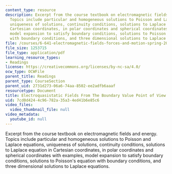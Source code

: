 ```yaml
---
content_type: resource
description: Excerpt from the course textbook on electromagnetic fields and energy.
  Topics include particular and homogeneous solutions to Poisson and Laplace equations,
  uniqueness of solutions, continuity conditions, solutions to Laplace equation in
  Cartesian coordinates, in polar coordinates and spherical coordinates with examples,
  model expansion to satisfy boundary conditions, solutions to Poisson's equation
  with boundary conditions, and three dimensional solutions to Laplace equations.
file: /courses/6-641-electromagnetic-fields-forces-and-motion-spring-2005/7cd0d4244c96782a35a34ed41b6e85c6_05.pdf
file_size: 1253715
file_type: application/pdf
learning_resource_types:
- Readings
license: https://creativecommons.org/licenses/by-nc-sa/4.0/
ocw_type: OCWFile
parent_title: Readings
parent_type: CourseSection
parent_uid: 2731d273-06a6-74aa-8502-ee2adfb6aaaf
resourcetype: Document
title: Electroquasistatic Fields From The Boundary Value Point of View
uid: 7cd0d424-4c96-782a-35a3-4ed41b6e85c6
video_files:
  video_thumbnail_file: null
video_metadata:
  youtube_id: null
---
```

Excerpt from the course textbook on electromagnetic fields and energy. Topics include particular and homogeneous solutions to Poisson and Laplace equations, uniqueness of solutions, continuity conditions, solutions to Laplace equation in Cartesian coordinates, in polar coordinates and spherical coordinates with examples, model expansion to satisfy boundary conditions, solutions to Poisson's equation with boundary conditions, and three dimensional solutions to Laplace equations.